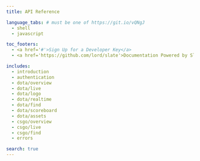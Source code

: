 ```yaml
---
title: API Reference

language_tabs: # must be one of https://git.io/vQNgJ
  - shell
  - javascript

toc_footers:
  - <a href='#'>Sign Up for a Developer Key</a>
  - <a href='https://github.com/lord/slate'>Documentation Powered by Slate</a>

includes:
  - introduction
  - authentication
  - dota/overview
  - dota/live
  - dota/logo
  - dota/realtime
  - dota/find
  - dota/scoreboard
  - dota/assets
  - csgo/overview
  - csgo/live
  - csgo/find
  - errors

search: true
---
```


